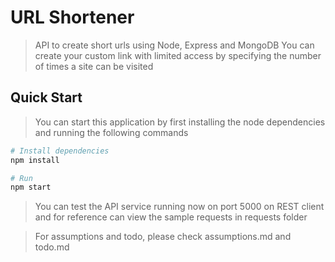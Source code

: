 # URL Shortener

> API to create short urls using Node, Express and MongoDB
> You can create your custom link with limited access by specifying the number of times a site can be visited

## Quick Start
> You can start this application by first installing the node dependencies and running the following commands

```bash
# Install dependencies
npm install

# Run
npm start
```

> You can test the API service running now on port 5000 on REST client and for reference can view the sample requests in requests folder

> For assumptions and todo, please check assumptions.md and todo.md
